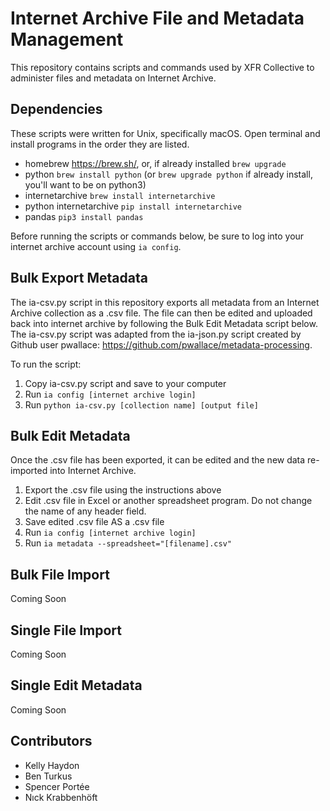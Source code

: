 # Internet Archive File and Metadata Management 

This repository contains scripts and commands used by XFR Collective to administer files and metadata on Internet Archive.  

## Dependencies

These scripts were written for Unix, specifically macOS. Open terminal and install programs in the order they are listed. 

- homebrew https://brew.sh/, or, if already installed `brew upgrade` 
- python `brew install python` (or `brew upgrade python` if already install, you'll want to be on python3) 
- internetarchive `brew install internetarchive`
- python internetarchive `pip install internetarchive`
- pandas `pip3 install pandas`

Before running the scripts or commands below, be sure to log into your internet archive account using `ia config`. 

## Bulk Export Metadata 

The ia-csv.py script in this repository exports all metadata from an Internet Archive collection as a .csv file. The file can then be edited and uploaded back into internet archive by following the Bulk Edit Metadata script below. The ia-csv.py script was adapted from the ia-json.py script created by Github user pwallace: https://github.com/pwallace/metadata-processing. 

To run the script: 

1. Copy ia-csv.py script and save to your computer
2. Run `ia config [internet archive login]`
3. Run `python ia-csv.py [collection name] [output file]` 

## Bulk Edit Metadata

Once the .csv file has been exported, it can be edited and the new data re-imported into Internet Archive. 

1. Export the .csv file using the instructions above
2. Edit .csv file in Excel or another spreadsheet program. Do not change the name of any header field.  
3. Save edited .csv file AS a .csv file
4. Run `ia config [internet archive login]`
5. Run `ia metadata --spreadsheet="[filename].csv"`

## Bulk File Import 

Coming Soon

## Single File Import

Coming Soon

## Single Edit Metadata

Coming Soon

## Contributors

- Kelly Haydon
- Ben Turkus
- Spencer Portée 
- Nıck Krabbenhöft 


